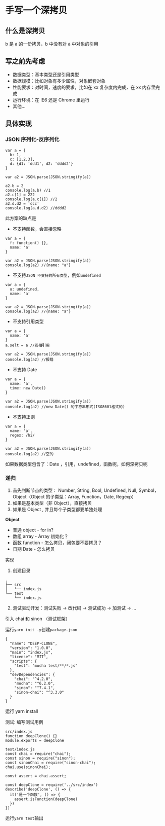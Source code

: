 # 手写一个深拷贝

## 什么是深拷贝

b 是 a 的一份拷贝，b 中没有对 a 中对象的引用

## 写之前先考虑

- 数据类型：基本类型还是引用类型
- 数据规模：比如对象有多少属性，对象嵌套对象
- 性能要求：对时间，速度的要求，比如在 xx 复杂度内完成，在 xx 内存里完成
- 运行环境：在 IE6 还是 Chrome 里运行
- 其他...

## 具体实现

### JSON 序列化-反序列化

```
var a = {
  b: 1,
  c: [1,2,3],
  d: {d1: 'ddd1', d2: 'dddd2'}
}

var a2 = JSON.parse(JSON.stringify(a))

a2.b = 2
console.log(a.b) //1
a2.c[1] = 222
console.log(a.c[1]) //2
a2.d.d2 = 'ccc'
console.log(a.d.d2) //dddd2
```

此方案的缺点是

- 不支持函数，会直接忽略

```
var a = {
  f: function() {},
  name: 'a'
}

var a2 = JSON.parse(JSON.stringify(a))
console.log(a2) //{name: "a"}
```

- 不支持`JSON 不支持的所有类型`，例如`undefined`

```
var a = {
  u: undefined,
  name: 'a'
}

var a2 = JSON.parse(JSON.stringify(a))
console.log(a2) //{name: "a"}
```

- 不支持引用类型

```
var a = {
  name: 'a'
}
a.selt = a //互相引用

var a2 = JSON.parse(JSON.stringify(a))
console.log(a2) //报错
```

- 不支持 Date

```
var a = {
  name: 'a',
  time: new Date()
}

var a2 = JSON.parse(JSON.stringify(a))
console.log(a2) //new Date() 的字符串形式(ISO8601格式的)
```

- 不支持正则

```
var a = {
  name: 'a',
  regex: /hi/
}

var a2 = JSON.parse(JSON.stringify(a))
console.log(a2) //空的
```

如果数据类型包含了：Date ，引用，undefined，函数呢，如何深拷贝呢

### 递归

1. 首先判断节点的类型： Number, String, Bool, Undefined, Null, Symbol，Object（Object 的子类型：Array, Function，Date, Regexp） 
2. 如果是基本类型（非 Object），直接拷贝
3. 如果是 Object , 并且每个子类型都要单独处理

**Object**

- 普通 object - for in?
- 数组 array - Array 初始化？
- 函数 function - 怎么拷贝，闭包要不要拷贝？
- 日期 Date - 怎么拷贝

实现

1. 创建目录

```
.
├── src
│   └── index.js
└── test
    └── index.js
```

2. 测试驱动开发：测试失败 -> 改代码 -> 测试成功 -> 加测试 -> ...

引入 chai 和 sinon （测试框架）

运行`yarn init -y`创建`package.json`

```
{
  "name": "DEEP-CLONE",
  "version": "1.0.0",
  "main": "index.js",
  "license": "MIT",
  "scripts": {
    "test": "mocha test/**/*.js"
  },
  "devDependencies": {
    "chai": "^4.2.0",
    "mocha": "^6.2.0",
    "sinon": "^7.4.1",
    "sinon-chai": "^3.3.0"
  }
}
```
运行 yarn install

测试: 编写测试用例

```
src/index.js
function deepClone() {}
module.exports = deepClone

test/index.js
const chai = require("chai");
const sinon = require("sinon");
const sinonChai = require("sinon-chai");
chai.use(sinonChai);

const assert = chai.assert;

const deepClone = require('../src/index')
describe('deepClone', () => {
  it('是一个函数', () => { 
    assert.isFunction(deepClone)
  })
})
```

运行`yarn test`输出













